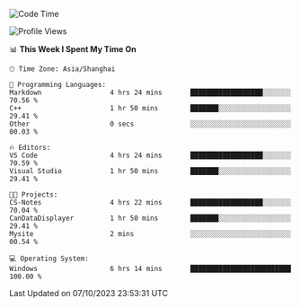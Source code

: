 <!--START_SECTION:waka-->
![Code Time](http://img.shields.io/badge/Code%20Time-1%2C279%20hrs%2013%20mins-blue)

![Profile Views](http://img.shields.io/badge/Profile%20Views-1-blue)

📊 **This Week I Spent My Time On** 

```text
🕑︎ Time Zone: Asia/Shanghai

💬 Programming Languages: 
Markdown                 4 hrs 24 mins       ██████████████████░░░░░░░   70.56 % 
C++                      1 hr 50 mins        ███████░░░░░░░░░░░░░░░░░░   29.41 % 
Other                    0 secs              ░░░░░░░░░░░░░░░░░░░░░░░░░   00.03 % 

🔥 Editors: 
VS Code                  4 hrs 24 mins       ██████████████████░░░░░░░   70.59 % 
Visual Studio            1 hr 50 mins        ███████░░░░░░░░░░░░░░░░░░   29.41 % 

🐱‍💻 Projects: 
CS-Notes                 4 hrs 22 mins       ██████████████████░░░░░░░   70.04 % 
CanDataDisplayer         1 hr 50 mins        ███████░░░░░░░░░░░░░░░░░░   29.41 % 
Mysite                   2 mins              ░░░░░░░░░░░░░░░░░░░░░░░░░   00.54 % 

💻 Operating System: 
Windows                  6 hrs 14 mins       █████████████████████████   100.00 % 
```


 Last Updated on 07/10/2023 23:53:31 UTC
<!--END_SECTION:waka-->